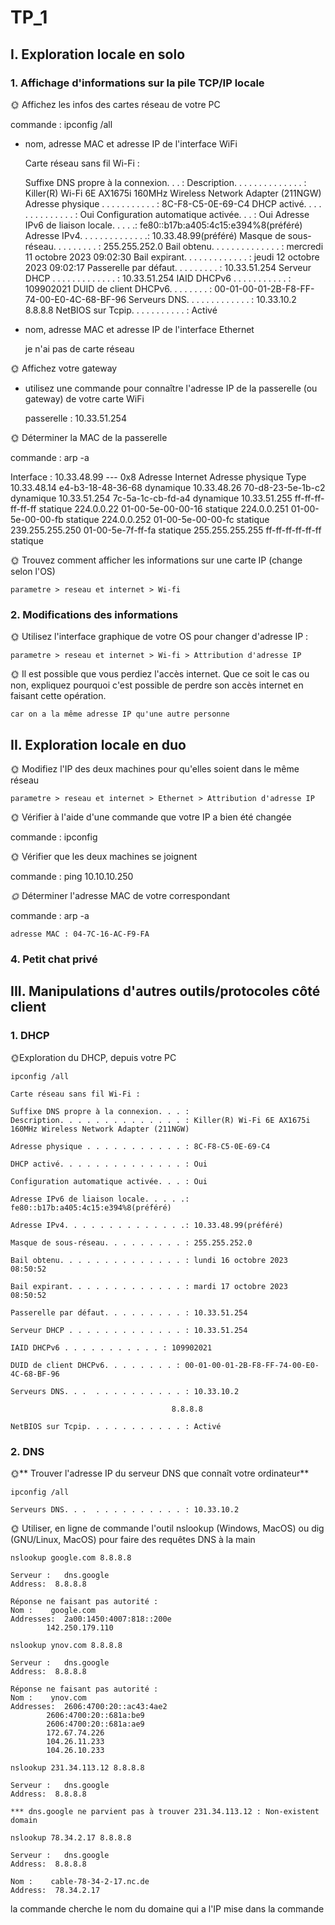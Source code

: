 # TP_1

## I. Exploration locale en solo

### 1. Affichage d'informations sur la pile TCP/IP locale

🌞 Affichez les infos des cartes réseau de votre PC 

commande : ipconfig /all

- nom, adresse MAC et adresse IP de l'interface WiFi

   Carte réseau sans fil Wi-Fi :

   Suffixe DNS propre à la connexion. . . :
   Description. . . . . . . . . . . . . . : Killer(R) Wi-Fi 6E AX1675i 160MHz Wireless Network Adapter (211NGW)
   Adresse physique . . . . . . . . . . . : 8C-F8-C5-0E-69-C4
   DHCP activé. . . . . . . . . . . . . . : Oui
   Configuration automatique activée. . . : Oui
   Adresse IPv6 de liaison locale. . . . .: fe80::b17b:a405:4c15:e394%8(préféré)
   Adresse IPv4. . . . . . . . . . . . . .: 10.33.48.99(préféré)
   Masque de sous-réseau. . . . . . . . . : 255.255.252.0
   Bail obtenu. . . . . . . . . . . . . . : mercredi 11 octobre 2023 09:02:30
   Bail expirant. . . . . . . . . . . . . : jeudi 12 octobre 2023 09:02:17
   Passerelle par défaut. . . . . . . . . : 10.33.51.254
   Serveur DHCP . . . . . . . . . . . . . : 10.33.51.254
   IAID DHCPv6 . . . . . . . . . . . : 109902021
   DUID de client DHCPv6. . . . . . . . : 00-01-00-01-2B-F8-FF-74-00-E0-4C-68-BF-96
   Serveurs DNS. . .  . . . . . . . . . . : 10.33.10.2
                                       8.8.8.8
   NetBIOS sur Tcpip. . . . . . . . . . . : Activé

- nom, adresse MAC et adresse IP de l'interface Ethernet

    je n'ai pas de carte réseau

🌞 Affichez votre gateway

- utilisez une commande pour connaître l'adresse IP de la passerelle (ou gateway) de votre carte WiFi

    passerelle : 10.33.51.254

🌞 Déterminer la MAC de la passerelle

commande : arp -a

Interface : 10.33.48.99 --- 0x8
  Adresse Internet      Adresse physique      Type
  10.33.48.14           e4-b3-18-48-36-68     dynamique
  10.33.48.26           70-d8-23-5e-1b-c2     dynamique
  10.33.51.254          7c-5a-1c-cb-fd-a4     dynamique
  10.33.51.255          ff-ff-ff-ff-ff-ff     statique
  224.0.0.22            01-00-5e-00-00-16     statique
  224.0.0.251           01-00-5e-00-00-fb     statique
  224.0.0.252           01-00-5e-00-00-fc     statique
  239.255.255.250       01-00-5e-7f-ff-fa     statique
  255.255.255.255       ff-ff-ff-ff-ff-ff     statique

🌞 Trouvez comment afficher les informations sur une carte IP (change selon l'OS)

```parametre > reseau et internet > Wi-fi```

### 2. Modifications des informations

🌞 Utilisez l'interface graphique de votre OS pour changer d'adresse IP :

```parametre > reseau et internet > Wi-fi > Attribution d'adresse IP```

🌞 Il est possible que vous perdiez l'accès internet. Que ce soit le cas ou non, expliquez pourquoi c'est possible de perdre son accès internet en faisant cette opération.

    car on a la même adresse IP qu'une autre personne

## II. Exploration locale en duo

🌞 Modifiez l'IP des deux machines pour qu'elles soient dans le même réseau

```parametre > reseau et internet > Ethernet > Attribution d'adresse IP```

🌞 Vérifier à l'aide d'une commande que votre IP a bien été changée

commande : ipconfig

🌞 Vérifier que les deux machines se joignent

commande : ping 10.10.10.250

*🌞* Déterminer l'adresse MAC de votre correspondant

commande : arp -a

    adresse MAC : 04-7C-16-AC-F9-FA

### 4. Petit chat privé



## III. Manipulations d'autres outils/protocoles côté client

### 1. DHCP

🌞Exploration du DHCP, depuis votre PC

 ```ipconfig /all```

    Carte réseau sans fil Wi-Fi :

    Suffixe DNS propre à la connexion. . . :
    Description. . . . . . . . . . . . . . : Killer(R) Wi-Fi 6E AX1675i 160MHz Wireless Network Adapter (211NGW)

    Adresse physique . . . . . . . . . . . : 8C-F8-C5-0E-69-C4
    
    DHCP activé. . . . . . . . . . . . . . : Oui

    Configuration automatique activée. . . : Oui

    Adresse IPv6 de liaison locale. . . . .: fe80::b17b:a405:4c15:e394%8(préféré)

    Adresse IPv4. . . . . . . . . . . . . .: 10.33.48.99(préféré)

    Masque de sous-réseau. . . . . . . . . : 255.255.252.0

    Bail obtenu. . . . . . . . . . . . . . : lundi 16 octobre 2023 08:50:52

    Bail expirant. . . . . . . . . . . . . : mardi 17 octobre 2023 08:50:52

    Passerelle par défaut. . . . . . . . . : 10.33.51.254

    Serveur DHCP . . . . . . . . . . . . . : 10.33.51.254

    IAID DHCPv6 . . . . . . . . . . . : 109902021

    DUID de client DHCPv6. . . . . . . . : 00-01-00-01-2B-F8-FF-74-00-E0-4C-68-BF-96

    Serveurs DNS. . .  . . . . . . . . . . : 10.33.10.2

                                        8.8.8.8

    NetBIOS sur Tcpip. . . . . . . . . . . : Activé

### 2. DNS

🌞** Trouver l'adresse IP du serveur DNS que connaît votre ordinateur**

```ipconfig /all```

    Serveurs DNS. . .  . . . . . . . . . . : 10.33.10.2
    
🌞 Utiliser, en ligne de commande l'outil nslookup (Windows, MacOS) ou dig (GNU/Linux, MacOS) pour faire des requêtes DNS à la main

```nslookup google.com 8.8.8.8```

    Serveur :   dns.google
    Address:  8.8.8.8

    Réponse ne faisant pas autorité :
    Nom :    google.com
    Addresses:  2a00:1450:4007:818::200e
            142.250.179.110

```nslookup ynov.com 8.8.8.8```

    Serveur :   dns.google
    Address:  8.8.8.8

    Réponse ne faisant pas autorité :
    Nom :    ynov.com
    Addresses:  2606:4700:20::ac43:4ae2
            2606:4700:20::681a:be9
            2606:4700:20::681a:ae9
            172.67.74.226
            104.26.11.233
            104.26.10.233

``nslookup 231.34.113.12 8.8.8.8``

    Serveur :   dns.google
    Address:  8.8.8.8

    *** dns.google ne parvient pas à trouver 231.34.113.12 : Non-existent domain

``nslookup 78.34.2.17 8.8.8.8``

    Serveur :   dns.google
    Address:  8.8.8.8

    Nom :    cable-78-34-2-17.nc.de
    Address:  78.34.2.17

la commande cherche le nom du domaine qui a l'IP mise dans la commande

